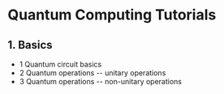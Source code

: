 # Quantum Computing Tutorials

## 1. Basics
* 1 Quantum circuit basics
* 2 Quantum operations -- unitary operations
* 3 Quantum operations -- non-unitary operations
